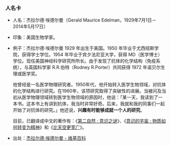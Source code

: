 ### 人名卡
- 人名：杰拉尔德·埃德尔曼（Gerald Maurice Edelman，1929年7月1日－2014年5月17日）
- 印象：美国生物学家。
- 例子：杰拉尔德·埃德尔曼 1929 年出生于美国。1950 年毕业于尤西纽斯学院，获得学士学位。1954 年毕业于宾夕法尼亚大学，获得 MD（医学博士）学位。现任美国神经科学研究所所长。由于发现了抗体的化学结构（免疫系统），与英国科学家 R.R.伯特（Rodney R.Porter）共同获得 1972 年诺贝尔生理或医学奖。
  
  他曾经是一名医学物理研究者。1950年代，他开始转入医学生物领域，对抗体的化学结构进行研究。在1960年，该项研究取得了突破性的进展。当被问及当初从医学物理领域转到医学生物领域的原因时，他说：「某一天，我读到了一本书。这本书上有讲到抗体，我当时非常好奇。后来，我就和我的同事们一起开始了对抗体的研究。」他还说，**兴趣有时能够成就一个人的研究**。

  目前，已翻译成中文的著作有：《[第二自然 : 意识之谜][4]》、《[意识的宇宙 : 物质如何转变为精神][5]》和《[比天空更宽广][6]》。

- 出处：[杰拉尔德·埃德尔曼 - 维基百科][7]


  [4]: https://book.douban.com/subject/5352344/
  [5]: https://book.douban.com/subject/1159821/
  [6]: https://book.douban.com/subject/10576146/
  [7]: https://zh.wikipedia.org/wiki/%E5%82%91%E6%8B%89%E7%88%BE%E5%BE%B7%C2%B7%E5%9F%83%E5%BE%B7%E7%88%BE%E6%9B%BC
